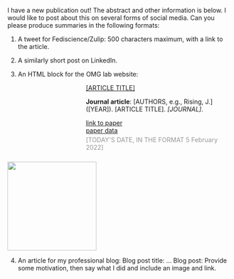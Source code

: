 I have a new publication out! The abstract and other information is
below. I would like to post about this on several forms of social
media. Can you please produce summaries in the following formats:

1. A tweet for Fediscience/Zulip:
500 characters maximum, with a link to the article.

2. A similarly short post on LinkedIn.

3. An HTML block for the OMG lab website:
<div style="overflow: hidden;">
<div style="float: right; width: 65%;"><a href="[LINK TO ARTICLE]">[ARTICLE TITLE]</a>
<p><b>Journal article</b>: [AUTHORS, e.g., Rising, J.] ([YEAR]). [ARTICLE TITLE]. <i>[JOURNAL]</i>.</p>
<p>
<a href="[LINK TO ARTICLE]">link to paper</a><br />
<a href="[LINK TO DATA]">paper data</a></p>
<p><span style="color: rgba(51,51,51,.5); position: relative; top: -10px;">[TODAY'S DATE, IN THE FORMAT 5 February 2022]</span></p>
</div>
<p><img class="alignnone size-medium wp-image-1013" style="float: left;" src="[IMAGE URL]" alt="" width="200" /></p>
</div>

4. An article for my professional blog:
Blog post title: ...
Blog post:
Provide some motivation, then say what I did and include an image and link.
